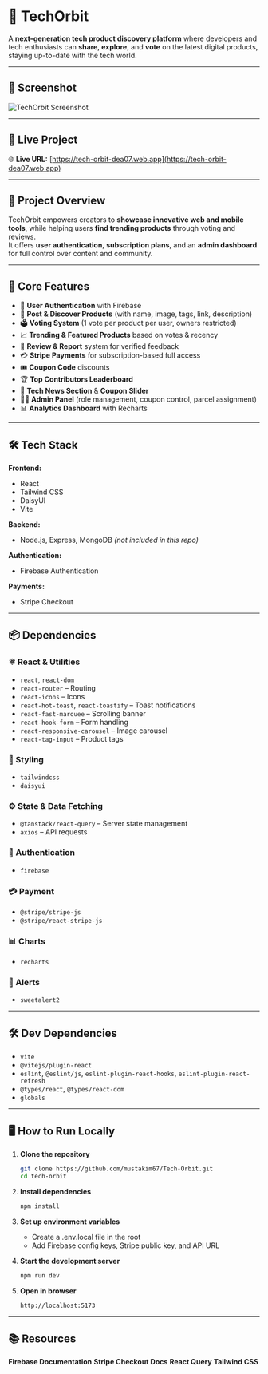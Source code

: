 # 🚀 TechOrbit

A **next-generation tech product discovery platform** where developers and tech enthusiasts can **share**, **explore**, and **vote** on the latest digital products, staying up-to-date with the tech world.

---

## 📸 Screenshot
![TechOrbit Screenshot](https://i.postimg.cc/NjyjQWX1/Screenshot-2025-08-08-131944.jpg)

---

## 🔗 Live Project
🌐 **Live URL:** [https://tech-orbit-dea07.web.app](https://tech-orbit-dea07.web.app)

---

## 🎯 Project Overview

TechOrbit empowers creators to **showcase innovative web and mobile tools**, while helping users **find trending products** through voting and reviews.  
It offers **user authentication**, **subscription plans**, and an **admin dashboard** for full control over content and community.

---

## 🧩 Core Features

- 🔐 **User Authentication** with Firebase
- 🚀 **Post & Discover Products** (with name, image, tags, link, description)
- 🗳️ **Voting System** (1 vote per product per user, owners restricted)
- 📈 **Trending & Featured Products** based on votes & recency
- 📝 **Review & Report** system for verified feedback
- 💳 **Stripe Payments** for subscription-based full access
- 🎟️ **Coupon Code** discounts
- 🏆 **Top Contributors Leaderboard**
- 📰 **Tech News Section** & **Coupon Slider**
- 🧑‍💼 **Admin Panel** (role management, coupon control, parcel assignment)
- 📊 **Analytics Dashboard** with Recharts

---

## 🛠️ Tech Stack

**Frontend:**  
- React  
- Tailwind CSS  
- DaisyUI  
- Vite  

**Backend:**  
- Node.js, Express, MongoDB *(not included in this repo)*  

**Authentication:**  
- Firebase Authentication  

**Payments:**  
- Stripe Checkout  

---

## 📦 Dependencies

### ⚛️ React & Utilities
- `react`, `react-dom`
- `react-router` – Routing
- `react-icons` – Icons
- `react-hot-toast`, `react-toastify` – Toast notifications
- `react-fast-marquee` – Scrolling banner
- `react-hook-form` – Form handling
- `react-responsive-carousel` – Image carousel
- `react-tag-input` – Product tags

### 💅 Styling
- `tailwindcss`
- `daisyui`

### ⚙️ State & Data Fetching
- `@tanstack/react-query` – Server state management
- `axios` – API requests

### 🔐 Authentication
- `firebase`

### 💳 Payment
- `@stripe/stripe-js`
- `@stripe/react-stripe-js`

### 📊 Charts
- `recharts`

### 🎉 Alerts
- `sweetalert2`

---

## 🛠️ Dev Dependencies
- `vite`
- `@vitejs/plugin-react`
- `eslint`, `@eslint/js`, `eslint-plugin-react-hooks`, `eslint-plugin-react-refresh`
- `@types/react`, `@types/react-dom`
- `globals`

---

## 🖥️ How to Run Locally

1. **Clone the repository**
   ```bash
   git clone https://github.com/mustakim67/Tech-Orbit.git
   cd tech-orbit

2. **Install dependencies**
   ```bash
   npm install

3. **Set up environment variables**
      - Create a .env.local file in the root
      - Add Firebase config keys, Stripe public key, and API URL

4. **Start the development server**
   ```bash
   npm run dev

5. **Open in browser**
   ```bash
   http://localhost:5173

---
 ## 📚 Resources
 **Firebase Documentation**
 **Stripe Checkout Docs**
 **React Query**
 **Tailwind CSS**
